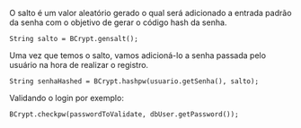 O salto é um valor aleatório gerado o qual será adicionado a entrada padrão da senha com o objetivo de gerar o código hash da senha.

```
String salto = BCrypt.gensalt();
```
Uma vez que temos o salto, vamos adicioná-lo a senha passada pelo usuário na hora de realizar o registro.
```
String senhaHashed = BCrypt.hashpw(usuario.getSenha(), salto);
```

Validando o login por exemplo:
```
BCrypt.checkpw(passwordToValidate, dbUser.getPassword());
```